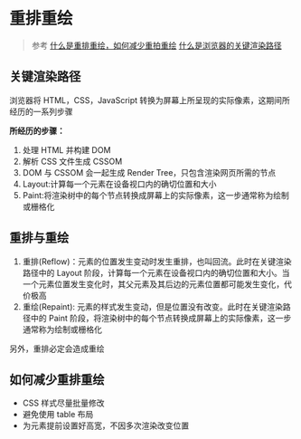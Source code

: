 # 重排重绘

> 参考 [什么是重排重绘，如何减少重拍重绘](https://q.shanyue.tech/fe/html/472.html) [什么是浏览器的关键渲染路径](https://q.shanyue.tech/fe/%E5%89%8D%E7%AB%AF%E5%B7%A5%E7%A8%8B%E5%8C%96/391.html)

## 关键渲染路径

浏览器将 HTML，CSS，JavaScript 转换为屏幕上所呈现的实际像素，这期间所经历的一系列步骤

**所经历的步骤：**

1. 处理 HTML 并构建 DOM
2. 解析 CSS 文件生成 CSSOM
3. DOM 与 CSSOM 会一起生成 Render Tree，只包含渲染网页所需的节点
4. Layout:计算每一个元素在设备视口内的确切位置和大小
5. Paint:将渲染树中的每个节点转换成屏幕上的实际像素，这一步通常称为绘制或栅格化

## 重排与重绘

1. 重排(Reflow)：元素的位置发生变动时发生重排，也叫回流。此时在关键渲染路径中的 Layout 阶段，计算每一个元素在设备视口内的确切位置和大小。当一个元素位置发生变化时，其父元素及其后边的元素位置都可能发生变化，代价极高
2. 重绘(Repaint): 元素的样式发生变动，但是位置没有改变。此时在关键渲染路径中的 Paint 阶段，将渲染树中的每个节点转换成屏幕上的实际像素，这一步通常称为绘制或栅格化

另外，重排必定会造成重绘

## 如何减少重排重绘

- CSS 样式尽量批量修改
- 避免使用 table 布局
- 为元素提前设置好高宽，不因多次渲染改变位置
